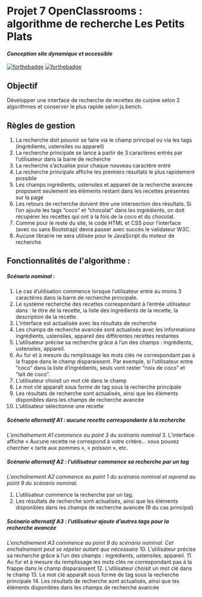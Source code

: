 # Projet 7 OpenClassrooms : algorithme de recherche Les Petits Plats
#### _Conception site dynamique et accessible_

 [![forthebadge](https://forthebadge.com/images/badges/uses-js.svg)](https://forthebadge.com) [![forthebadge](https://forthebadge.com/images/badges/built-with-grammas-recipe.svg)](https://forthebadge.com)

## Objectif
Développer une interface de recherche de recettes de cuisine selon 2 algorithmes et conserver le plus rapide selon js.bench.

## Règles de gestion
1. La recherche doit pouvoir se faire via le champ principal ou via les tags (ingrédients, ustensiles ou appareil)
2. La recherche principale se lance à partir de 3 caractères entrés par l’utilisateur dans la barre de recherche
3. La recherche s’actualise pour chaque nouveau caractère entré
4. La recherche principale affiche les premiers résultats le plus rapidement possible
5. Les champs ingrédients, ustensiles et appareil de la recherche avancée proposent seulement les éléments restant dans les recettes présentes sur la page
6. Les retours de recherche doivent être une intersection des résultats. Si l’on ajoute les tags “coco” et “chocolat” dans les ingrédients, on doit récupérer les recettes qui ont à la fois de la coco et du chocolat.
7. Comme pour le reste du site, le code HTML et CSS pour l’interface (avec ou sans Bootstrap) devra passer avec succès le validateur W3C.
8. Aucune librairie ne sera utilisée pour le JavaScript du moteur de recherche

## Fonctionnalités de l'algorithme :
##### Scénario nominal :
1. Le cas d’utilisation commence lorsque l’utilisateur entre au moins 3 caractères dans la barre de recherche principale.
2. Le système recherche des recettes correspondant à l’entrée utilisateur dans : le titre de la recette, la liste des ingrédients de la recette, la description de la recette.
3. L’interface est actualisée avec les résultats de recherche
4. Les champs de recherche avancée sont actualisés avec les informations ingrédients, ustensiles, appareil des différentes recettes restantes
5. L’utilisateur précise sa recherche grâce à l’un des champs : ingrédients, ustensiles, appareil.
6. Au fur et à mesure du remplissage les mots clés ne correspondant pas à la frappe dans le champ disparaissent. Par exemple, si l’utilisateur entre “coco” dans la liste d’ingrédients, seuls vont rester “noix de coco” et “lait de coco”.
7. L’utilisateur choisit un mot clé dans le champ
8. Le mot clé apparaît sous forme de tag sous la recherche principale
9. Les résultats de recherche sont actualisés, ainsi que les éléments disponibles dans les champs de recherche avancée
10. L’utilisateur sélectionne une recette

##### Scénario alternatif A1 : aucune recette correspondante à la recherche
_L'enchaînement A1 commence au point 3 du scénario nominal_
3. L’interface affiche « Aucune recette ne correspond à votre critère… vous pouvez
chercher « tarte aux pommes », « poisson », etc.

##### Scénario alternatif A2 : l’utilisateur commence sa recherche par un tag
_L'enchaînement A2 commence au point 1 du scénario nominal et reprend au point 9 du scénario nominal._
1. L’utilisateur commence la recherche par un tag.
2. Les résultats de recherche sont actualisés, ainsi que les éléments disponibles dans les champs de recherche avancée (9 du cas principal)

##### Scénario alternatif A3 : l’utilisateur ajoute d’autres tags pour la recherche avancée
_L'enchaînement A3 commence au point 9 du scénario nominal. Cet enchaînement peut se répéter autant que nécessaire_
10. L’utilisateur précise sa recherche grâce à l’un des champs : ingrédients, ustensiles, appareil.
11. Au fur et à mesure du remplissage les mots clés ne correspondant pas à la frappe dans le champ disparaissent
12. L’utilisateur choisit un mot clé dans le champ
13. Le mot clé apparaît sous forme de tag sous la recherche principale
14. Les résultats de recherche sont actualisés, ainsi que les éléments disponibles dans les champs de recherche avancée
